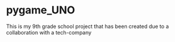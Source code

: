 # pygame_UNO
This is my 9th grade school project that has been created due to a collaboration with a tech-company
